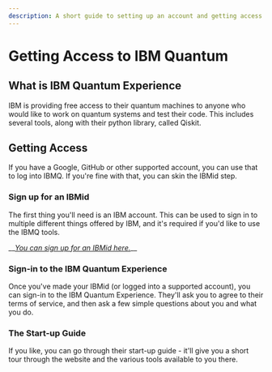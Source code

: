 ```yaml
---
description: A short guide to setting up an account and getting access to IBMQ
---
```


# Getting Access to IBM Quantum

## What is IBM Quantum Experience

IBM is providing free access to their quantum machines to anyone who would like to work on quantum systems and test their code. This includes several tools, along with their python library, called Qiskit.

## Getting Access

If you have a Google, GitHub or other supported account, you can use that to log into IBMQ. If you're fine with that, you can skin the IBMid step.

### Sign up for an IBMid

The first thing you'll need is an IBM account. This can be used to sign in to multiple different things offered by IBM, and it's required if you'd like to use the IBMQ tools.

\_\_[_You can sign up for an IBMid here._](https://www.ibm.com/account/reg/signup?formid=urx-19776&target=https%3A%2F%2Fidaas.iam.ibm.com%2Fidaas%2Foidc%2Fendpoint%2Fdefault%2Fauthorize%3Fresponse_type%3Dcode%26client_id%3DMmFlZmYyYzUtNmJkZS00%26redirect_uri%3Dhttps%253A%252F%252Fauth.quantum-computing.ibm.com%252Fauth%252Fidaas%252Fcallback%26scope%3Dopenid%2520openid)\_\_

### Sign-in to the IBM Quantum Experience

Once you've made your IBMid \(or logged into a supported account\), you can sign-in to the IBM Quantum Experience. They'll ask you to agree to their terms of service, and then ask a few simple questions about you and what you do.

### The Start-up Guide

If you like, you can go through their start-up guide - it'll give you a short tour through the website and the various tools available to you there.

